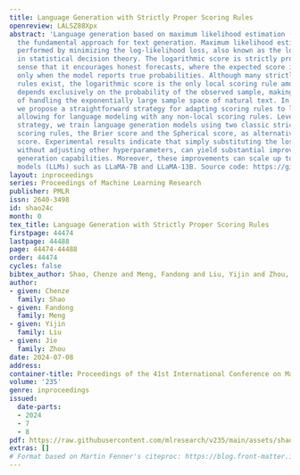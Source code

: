 ```yaml
---
title: Language Generation with Strictly Proper Scoring Rules
openreview: LALSZ88Xpx
abstract: 'Language generation based on maximum likelihood estimation (MLE) has become
  the fundamental approach for text generation. Maximum likelihood estimation is typically
  performed by minimizing the log-likelihood loss, also known as the logarithmic score
  in statistical decision theory. The logarithmic score is strictly proper in the
  sense that it encourages honest forecasts, where the expected score is maximized
  only when the model reports true probabilities. Although many strictly proper scoring
  rules exist, the logarithmic score is the only local scoring rule among them that
  depends exclusively on the probability of the observed sample, making it capable
  of handling the exponentially large sample space of natural text. In this work,
  we propose a straightforward strategy for adapting scoring rules to language generation,
  allowing for language modeling with any non-local scoring rules. Leveraging this
  strategy, we train language generation models using two classic strictly proper
  scoring rules, the Brier score and the Spherical score, as alternatives to the logarithmic
  score. Experimental results indicate that simply substituting the loss function,
  without adjusting other hyperparameters, can yield substantial improvements in model’s
  generation capabilities. Moreover, these improvements can scale up to large language
  models (LLMs) such as LLaMA-7B and LLaMA-13B. Source code: https://github.com/shaochenze/ScoringRulesLM.'
layout: inproceedings
series: Proceedings of Machine Learning Research
publisher: PMLR
issn: 2640-3498
id: shao24c
month: 0
tex_title: Language Generation with Strictly Proper Scoring Rules
firstpage: 44474
lastpage: 44488
page: 44474-44488
order: 44474
cycles: false
bibtex_author: Shao, Chenze and Meng, Fandong and Liu, Yijin and Zhou, Jie
author:
- given: Chenze
  family: Shao
- given: Fandong
  family: Meng
- given: Yijin
  family: Liu
- given: Jie
  family: Zhou
date: 2024-07-08
address:
container-title: Proceedings of the 41st International Conference on Machine Learning
volume: '235'
genre: inproceedings
issued:
  date-parts:
  - 2024
  - 7
  - 8
pdf: https://raw.githubusercontent.com/mlresearch/v235/main/assets/shao24c/shao24c.pdf
extras: []
# Format based on Martin Fenner's citeproc: https://blog.front-matter.io/posts/citeproc-yaml-for-bibliographies/
---
```

